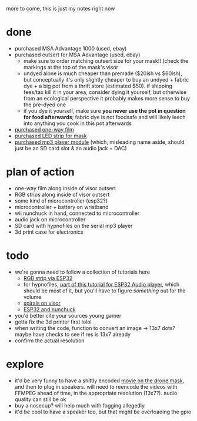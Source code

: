 more to come, this is just my notes right now

done
==
- purchased MSA Advantage 1000 (used, ebay)
- purchased outsert for MSA Advantage (used, ebay)
  - make sure to order matching outsert size for your mask!! (check the markings at the top of the mask's visor
  - undyed alone is much cheaper than premade ($20ish vs $60ish), but conceptually it's only slightly cheaper to buy an undyed + fabric dye + a big pot from a thrift store (estimated $50). if shipping fees/tax kill it in your area, consider dying it yourself, but otherwise from an ecological perspective it probably makes more sense to buy the pre-dyed one
  - if you dye it yourself, make sure **you never use the pot in question for food afterwards**; fabric dye is not foodsafe and will likely leech into anything you cook in this pot afterwards
- [purchased one-way film](https://www.amazon.com/dp/B07ZGCBZZT?psc=1)
- [purchased LED strip for mask](https://www.amazon.com/KWMSTPLT-Individually-Addressable-Programmable-Non-Waterproof/dp/B09P8MH56K)
- [purchased mp3 player module](https://www.amazon.com/gp/product/B0CF593SWY?psc=1) (which, misleading name aside, should just be an SD card slot & an audio jack + DAC)


plan of action
==
- one-way film along inside of visor outsert
- RGB strips along inside of visor outsert
- some kind of microcontroller (esp32?)
- microcontroller + battery on wristband
- wii nunchuck in hand, connected to microcontroller
- audio jack on microcontroller
- SD card with hypnofiles on the serial mp3 player
- 3d print case for electronics

todo
==
- we're gonna need to follow a collection of tutorials here
  - [RGB strip via ESP32](https://randomnerdtutorials.com/esp32-esp8266-rgb-led-strip-web-server/)
  - for hypnofiles, [part of this tutorial for ESP32 Audio player](https://esp32io.com/tutorials/esp32-audio), which should be most of it, but you'll have to figure *something* out for the volume
  - [spirals on visor](https://www.techwalla.com/articles/how-to-make-spirals-in-gimp)
  - [ESP32 and nunchuck](https://github.com/moefh/esp32-wii-nunchuk)
- you'd better cite your sources young gamer
- gotta fix the 3d printer first lolol
- when writing the code, function to convert an image -> 13x7 dots? maybe have checks to see if res is 13x7 already
- confirm the actual resolution

explore
==
- it'd be very funny to have a shittly encoded [movie on the drone mask](https://www.instructables.com/Play-Video-With-ESP32/), and then to plug in speakers. will need to reencode the videos with FFMPEG ahead of time, in the appropriate resolution (13x7?). audio quality can still be ok
- buy a nosecup? will help much with fogging allegedly
- it'd be cool to have a speaker too, but that might be overloading the gpio
